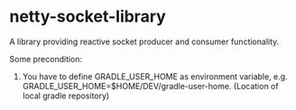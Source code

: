 # netty-socket-library
A library providing reactive socket producer and consumer functionality. 

Some precondition:
1. You have to define GRADLE_USER_HOME as environment variable, e.g. GRADLE_USER_HOME=$HOME/DEV/gradle-user-home.
  (Location of local gradle repository)
